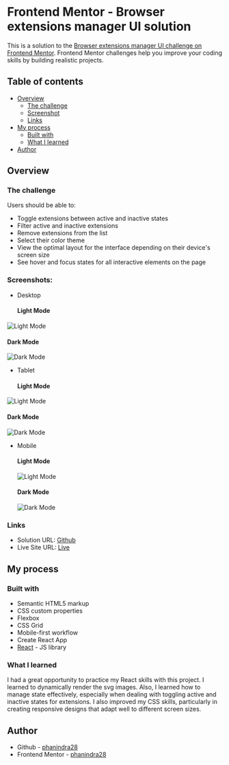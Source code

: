 # Frontend Mentor - Browser extensions manager UI solution

This is a solution to the [Browser extensions manager UI challenge on Frontend Mentor](https://www.frontendmentor.io/challenges/browser-extension-manager-ui-yNZnOfsMAp). Frontend Mentor challenges help you improve your coding skills by building realistic projects.

## Table of contents

- [Overview](#overview)
    - [The challenge](#the-challenge)
    - [Screenshot](#screenshot)
    - [Links](#links)
- [My process](#my-process)
    - [Built with](#built-with)
    - [What I learned](#what-i-learned)
- [Author](#author)

## Overview

### The challenge

Users should be able to:

- Toggle extensions between active and inactive states
- Filter active and inactive extensions
- Remove extensions from the list
- Select their color theme
- View the optimal layout for the interface depending on their device's screen size
- See hover and focus states for all interactive elements on the page

### Screenshots:
- Desktop
  #### Light Mode
![Light Mode](src/implementation/desktop/light-mode.png)
  #### Dark Mode
![Dark Mode](src/implementation/desktop/dark-mode.png)

- Tablet
  #### Light Mode
![Light Mode](src/implementation/tablet/light-mode.png)
  #### Dark Mode
![Dark Mode](src/implementation/tablet/dark-mode.png)
- Mobile
  #### Light Mode
  ![Light Mode](src/implementation/mobile/light-mode.png)
  #### Dark Mode
  ![Dark Mode](src/implementation/mobile/dark-mode.png)

### Links

- Solution URL: [Github](https://github.com/phanindra28/browser-extensions-manager-ui-main)
- Live Site URL: [Live](https://phanindra28.github.io/browser-extensions-manager-ui-main/)

## My process

### Built with

- Semantic HTML5 markup
- CSS custom properties
- Flexbox
- CSS Grid
- Mobile-first workflow
- Create React App
- [React](https://reactjs.org/) - JS library

### What I learned

I had a great opportunity to practice my React skills with this project. I learned to dynamically render the svg images. Also, I learned how to manage state effectively, especially when dealing with toggling active and inactive states for extensions. I also improved my CSS skills, particularly in creating responsive designs that adapt well to different screen sizes.

## Author

- Github - [phanindra28](https://github.com/phanindra28)
- Frontend Mentor - [phanindra28](https://www.frontendmentor.io/profile/phanindra28)
